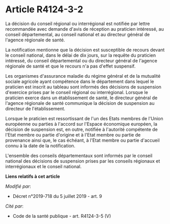 # Article R4124-3-2

La décision du conseil régional ou interrégional est notifiée par lettre recommandée avec demande d'avis de réception au
praticien intéressé, au conseil départemental, au conseil national et au directeur général de l'agence régionale de santé.

La notification mentionne que la décision est susceptible de recours devant le conseil national, dans le délai de dix jours,
sur la requête du praticien intéressé, du conseil départemental ou du directeur général de l'agence régionale de santé et que
le recours n'a pas d'effet suspensif.

Les organismes d'assurance maladie du régime général et de la mutualité sociale agricole ayant compétence dans le département
dans lequel le praticien est inscrit au tableau sont informés des décisions de suspension d'exercice prises par le conseil
régional ou interrégional. Lorsque le praticien exerce dans un établissement de santé, le directeur général de l'agence
régionale de santé communique la décision de suspension au directeur de l'établissement.

Lorsque le praticien est ressortissant de l'un des Etats membres de l'Union européenne ou parties à l'accord sur l'Espace
économique européen, la décision de suspension est, en outre, notifiée à l'autorité compétente de l'Etat membre ou partie
d'origine et à l'Etat membre ou partie de provenance ainsi que, le cas échéant, à l'Etat membre ou partie d'accueil connu à
la date de la notification.

L'ensemble des conseils départementaux sont informés par le conseil national des décisions de suspension prises par les
conseils régionaux et interrégionaux et le conseil national.

**Liens relatifs à cet article**

_Modifié par_:

  - Décret n°2019-718 du 5 juillet 2019 - art. 9

_Cité par_:

  - Code de la santé publique - art. R4124-3-5 (V)
